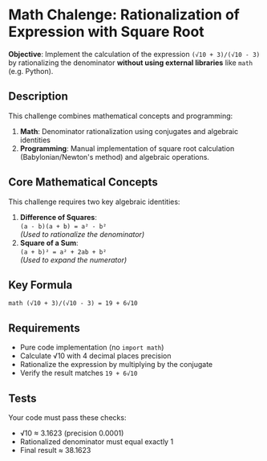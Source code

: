 # Math Chalenge: Rationalization of Expression with Square Root
**Objective**: Implement the calculation of the expression `(√10 + 3)/(√10 - 3)` by rationalizing the denominator **without using external libraries** like `math` (e.g. Python).

## Description
This challenge combines mathematical concepts and programming:
1. **Math**: Denominator rationalization using conjugates and algebraic identities
2. **Programming**: Manual implementation of square root calculation (Babylonian/Newton's method) and algebraic operations.

## Core Mathematical Concepts
This challenge requires two key algebraic identities:
1. **Difference of Squares**:  
   `(a - b)(a + b) = a² - b²`  
   *(Used to rationalize the denominator)*
2. **Square of a Sum**:  
   `(a + b)² = a² + 2ab + b²`  
   *(Used to expand the numerator)*
   
## Key Formula
`math
(√10 + 3)/(√10 - 3) = 19 + 6√10
`

## Requirements
- Pure code implementation (no `import math`)
- Calculate √10 with 4 decimal places precision
- Rationalize the expression by multiplying by the conjugate
- Verify the result matches `19 + 6√10`

## Tests
Your code must pass these checks:
- √10 ≈ 3.1623 (precision 0.0001)
- Rationalized denominator must equal exactly 1
- Final result ≈ 38.1623
